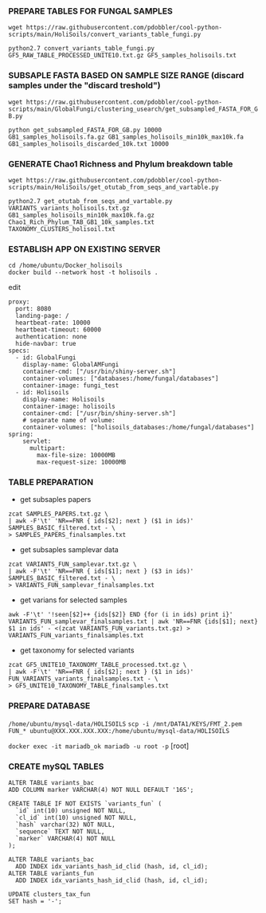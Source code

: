 ### PREPARE TABLES FOR FUNGAL SAMPLES

`wget https://raw.githubusercontent.com/pdobbler/cool-python-scripts/main/HoliSoils/convert_variants_table_fungi.py`

`python2.7 convert_variants_table_fungi.py GF5_RAW_TABLE_PROCESSED_UNITE10.txt.gz GF5_samples_holisoils.txt`

### SUBSAPLE FASTA BASED ON SAMPLE SIZE RANGE (discard samples under the "discard treshold")

`wget https://raw.githubusercontent.com/pdobbler/cool-python-scripts/main/GlobalFungi/clustering_usearch/get_subsampled_FASTA_FOR_GB.py`

`python get_subsampled_FASTA_FOR_GB.py 10000 GB1_samples_holisoils.fa.gz GB1_samples_holisoils_min10k_max10k.fa GB1_samples_holisoils_discarded_10k.txt 10000`

### GENERATE Chao1 Richness and Phylum breakdown table

`wget https://raw.githubusercontent.com/pdobbler/cool-python-scripts/main/HoliSoils/get_otutab_from_seqs_and_vartable.py`

`python2.7 get_otutab_from_seqs_and_vartable.py VARIANTS_variants_holisoils.txt.gz GB1_samples_holisoils_min10k_max10k.fa.gz Chao1_Rich_Phylum_TAB_GB1_10k_samples.txt TAXONOMY_CLUSTERS_holisoil.txt`  

### ESTABLISH APP ON EXISTING SERVER

```
cd /home/ubuntu/Docker_holisoils
docker build --network host -t holisoils .
```

edit 
```
proxy:
  port: 8080
  landing-page: /
  heartbeat-rate: 10000
  heartbeat-timeout: 60000
  authentication: none
  hide-navbar: true
specs:
  - id: GlobalFungi
    display-name: GlobalAMFungi
    container-cmd: ["/usr/bin/shiny-server.sh"]
    container-volumes: ["databases:/home/fungal/databases"]
    container-image: fungi_test
  - id: Holisoils
    display-name: Holisoils
    container-image: holisoils
    container-cmd: ["/usr/bin/shiny-server.sh"]
    # separate name of volume:
    container-volumes: ["holisoils_databases:/home/fungal/databases"]
spring:
    servlet:
      multipart:
        max-file-size: 10000MB
        max-request-size: 10000MB

```

### TABLE PREPARATION

- get subsaples papers

```
zcat SAMPLES_PAPERS.txt.gz \
| awk -F'\t' 'NR==FNR { ids[$2]; next } ($1 in ids)' SAMPLES_BASIC_filtered.txt - \
> SAMPLES_PAPERS_finalsamples.txt
```

- get subsaples samplevar data

```
zcat VARIANTS_FUN_samplevar.txt.gz \
| awk -F'\t' 'NR==FNR { ids[$1]; next } ($3 in ids)' SAMPLES_BASIC_filtered.txt - \
> VARIANTS_FUN_samplevar_finalsamples.txt
```

- get varians for selected samples

`awk -F'\t' '!seen[$2]++ {ids[$2]} END {for (i in ids) print i}' VARIANTS_FUN_samplevar_finalsamples.txt | awk 'NR==FNR {ids[$1]; next} $1 in ids' - <(zcat VARIANTS_FUN_variants.txt.gz) > VARIANTS_FUN_variants_finalsamples.txt`

- get taxonomy for selected variants

```
zcat GF5_UNITE10_TAXONOMY_TABLE_processed.txt.gz \
| awk -F'\t' 'NR==FNR { ids[$2]; next } ($1 in ids)' FUN_VARIANTS_variants_finalsamples.txt - \
> GF5_UNITE10_TAXONOMY_TABLE_finalsamples.txt
```

### PREPARE DATABASE

`/home/ubuntu/mysql-data/HOLISOILS`
`scp -i /mnt/DATA1/KEYS/FMT_2.pem FUN_* ubuntu@XXX.XXX.XXX.XXX:/home/ubuntu/mysql-data/HOLISOILS`

`docker exec -it mariadb_ok mariadb -u root -p`
[root]

### CREATE mySQL TABLES

```
ALTER TABLE variants_bac
ADD COLUMN marker VARCHAR(4) NOT NULL DEFAULT '16S';
```

```
CREATE TABLE IF NOT EXISTS `variants_fun` (
  `id` int(10) unsigned NOT NULL,
  `cl_id` int(10) unsigned NOT NULL,
  `hash` varchar(32) NOT NULL,
  `sequence` TEXT NOT NULL,
  `marker` VARCHAR(4) NOT NULL
);
```

```
ALTER TABLE variants_bac
  ADD INDEX idx_variants_hash_id_clid (hash, id, cl_id);
ALTER TABLE variants_fun
  ADD INDEX idx_variants_hash_id_clid (hash, id, cl_id);
```

```
UPDATE clusters_tax_fun
SET hash = '-';
```
